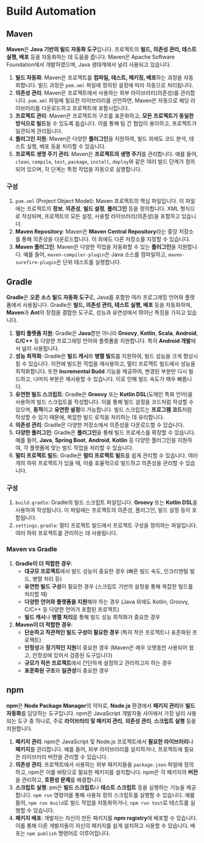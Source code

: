 # Build Automation
## Maven
**Maven**은 **Java 기반의 빌드 자동화 도구**입니다. 프로젝트의 **빌드, 의존성 관리, 테스트 실행, 배포** 등을 자동화하는 데 도움을 줍니다. Maven은 Apache Software Foundation에서 개발하였으며, Java 생태계에서 널리 사용되고 있습니다.

1. **빌드 자동화**: Maven은 프로젝트를 **컴파일, 테스트, 패키징, 배포**하는 과정을 자동화합니다. 빌드 과정은 `pom.xml` 파일에 정의된 설정에 따라 자동으로 처리됩니다.
2. **의존성 관리**: Maven은 프로젝트에서 사용하는 외부 라이브러리(의존성)를 관리합니다. `pom.xml` 파일에 필요한 라이브러리를 선언하면, Maven은 자동으로 해당 라이브러리를 다운로드하고 프로젝트에 포함시킵니다.
3. **프로젝트 관리**: Maven은 프로젝트의 구조를 표준화하고, **모든 프로젝트가 동일한 방식으로 빌드**될 수 있도록 돕습니다. 이를 통해 팀 간 협업이 용이하고, 프로젝트가 일관되게 관리됩니다.
4.  **플러그인 지원**: Maven은 다양한 **플러그인**을 지원하여, 빌드 외에도 코드 분석, 테스트 실행, 배포 등을 처리할 수 있습니다.
5.  **프로젝트 생명 주기 관리**: Maven은 **프로젝트의 생명 주기**를 관리합니다. 예를 들어, `clean`, `compile`, `test`, `package`, `install`, `deploy`와 같은 여러 빌드 단계가 정의되어 있으며, 각 단계는 특정 작업을 자동으로 실행합니다.

### 구성
1. `pom.xml` (Project Object Model): Maven 프로젝트의 핵심 파일입니다. 이 파일에는 프로젝트의 **정보**, **의존성**, **빌드 설정**, **플러그인** 등을 정의합니다. XML 형식으로 작성되며, 프로젝트의 모든 설정, 사용할 라이브러리(의존성)을 포함하고 있습니다.
2. **Maven Repository**: Maven은 **Maven Central Repository**라는 중앙 저장소를 통해 의존성을 다운로드합니다. 이 외에도 다른 저장소를 지정할 수 있습니다.
3. **Maven 플러그인**: Maven은 다양한 작업을 자동화할 수 있는 **플러그인**을 지원합니다. 예를 들어, `maven-compiler-plugin`은 Java 소스를 컴파일하고, `maven-surefire-plugin`은 단위 테스트를 실행합니다.

## Gradle
**Gradle**은 **오픈 소스 빌드 자동화 도구**로, Java를 포함한 여러 프로그래밍 언어와 플랫폼에서 사용됩니다. Gradle은 **빌드, 의존성 관리, 테스트 실행, 배포** 등을 자동화하며, **Maven**과 **Ant**의 장점을 결합한 도구로, 성능과 유연성에서 뛰어난 특징을 가지고 있습니다.

1. **멀티 플랫폼 지원**: Gradle은 **Java**뿐만 아니라 **Groovy**, **Kotlin**, **Scala**, **Android**, **C/C++** 등 다양한 프로그래밍 언어와 플랫폼을 지원합니다. 특히 **Android 개발**에서 널리 사용됩니다.
2. **성능 최적화**: Gradle은 **빌드 캐시**와 **병렬 빌드**를 지원하여, 빌드 성능을 크게 향상시킬 수 있습니다. 이전에 빌드한 작업을 재사용하고, 멀티 프로젝트 빌드에서 성능을 최적화합니다. 또한 **Incremental Build** 기능을 제공하여, 변경된 부분만 다시 빌드하고, 나머지 부분은 재사용할 수 있습니다. 이로 인해 빌드 속도가 매우 빠릅니다.
3. **유연한 빌드 스크립트**: Gradle은 **Groovy** 또는 **Kotlin DSL**(도메인 특화 언어)을 사용하여 빌드 스크립트를 작성합니다. 이를 통해 빌드 설정을 코드처럼 작성할 수 있으며, **동적**이고 **유연한 설정**이 가능합니다. 빌드 스크립트는 **프로그램 코드**처럼 작성할 수 있기 때문에, 복잡한 빌드 로직을 처리하는 데 유리합니다.
4. **의존성 관리**: Gradle은 다양한 저장소에서 의존성을 다운로드할 수 있습니다.
5. **다양한 플러그인**: Gradle은 **플러그인**을 통해 빌드 프로세스를 확장할 수 있습니다. 예를 들어, **Java**, **Spring Boot**, **Android**, **Kotlin** 등 다양한 플러그인을 지원하여, 각 플랫폼에 맞는 빌드 작업을 처리할 수 있습니다.
6. **멀티 프로젝트 빌드**: Gradle은 **멀티 프로젝트 빌드**를 쉽게 관리할 수 있습니다. 여러 개의 하위 프로젝트가 있을 때, 이를 효율적으로 빌드하고 의존성을 관리할 수 있습니다.

### 구성
1. `build.gradle`: Gradle의 빌드 스크립트 파일입니다. **Groovy** 또는 **Kotlin DSL**을 사용하여 작성됩니다. 이 파일에는 프로젝트의 의존성, 플러그인, 빌드 설정 등이 포함됩니다.
2.  `settings.gradle`: 멀티 프로젝트 빌드에서 프로젝트 구성을 정의하는 파일입니다. 여러 하위 프로젝트를 관리하는 데 사용됩니다.

### Maven vs Gradle
1.  **Gradle이 더 적합한 경우**:
    - **대규모 프로젝트**에서 빌드 성능이 중요한 경우 (빠른 빌드 속도, 인크리멘털 빌드, 병렬 처리 등)
    - **유연한 빌드 구성**이 필요한 경우 (스크립트 기반의 설정을 통해 복잡한 빌드를 처리할 때)
    - **다양한 언어와 플랫폼을 지원**해야 하는 경우 (Java 외에도 Kotlin, Groovy, C/C++ 등 다양한 언어가 포함된 프로젝트)
    - **빌드 캐시**나 **병렬 처리**를 통해 빌드 성능 최적화가 중요한 경우
2.  **Maven이 더 적합한 경우**:
    - **단순하고 직관적인 빌드 구성이 필요한 경우** (특히 작은 프로젝트나 표준화된 프로젝트)
    - **안정성**과 **장기적인 지원**이 중요한 경우 (Maven은 매우 오랫동안 사용되어 왔고, 안정성에 있어서 검증된 도구입니다)
    - **규모가 작은 프로젝트**에서 간단하게 설정하고 관리하고자 하는 경우
    - **표준화된 구조**와 **일관성**이 중요한 경우

## npm
**npm**은 **Node Package Manager**의 약자로, **Node.js** 환경에서 **패키지 관리**와 **빌드 자동화**를 담당하는 도구입니다. npm은 JavaScript 개발자들 사이에서 가장 널리 사용되는 도구 중 하나로, 주로 **라이브러리 및 패키지 관리**, **의존성 관리**, **스크립트 실행** 등을 지원합니다.

1. **패키지 관리**: npm은 JavaScript 및 Node.js 프로젝트에서 **필요한 라이브러리**나 **패키지**를 관리합니다. 예를 들어, 외부 라이브러리를 설치하거나, 프로젝트에 필요한 라이브러리 버전을 관리할 수 있습니다.
2. **의존성 관리**: 프로젝트에서 사용하는 외부 패키지들을 `package.json` 파일에 정의하고, npm은 이를 바탕으로 필요한 패키지를 설치합니다. npm은 각 패키지의 **버전**을 관리하고, **호환성 문제**를 해결합니다.
3. **스크립트 실행**: pm은 **빌드 스크립트**나 **테스트 스크립트** 등을 실행하는 기능을 제공합니다. `npm run` 명령어를 통해 사용자 정의 스크립트를 실행할 수 있습니다. 예를 들어, `npm run build`로 빌드 작업을 자동화하거나, `npm run test`로 테스트를 실행할 수 있습니다.
4. **패키지 배포**: 개발자는 자신이 만든 패키지를 **npm registry**에 배포할 수 있습니다. 이를 통해 다른 개발자들이 자신의 패키지를 쉽게 설치하고 사용할 수 있습니다. 배포는 `npm publish` 명령어로 이루어집니다.
